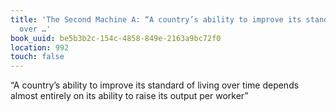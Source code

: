 ```yaml
---
title: 'The Second Machine A: “A country’s ability to improve its standard of living
  over …'
book_uuid: be5b3b2c-154c-4858-849e-2163a9bc72f0
location: 992
touch: false
---
```


“A country’s ability to improve its standard of living over time depends
almost entirely on its ability to raise its output per worker”